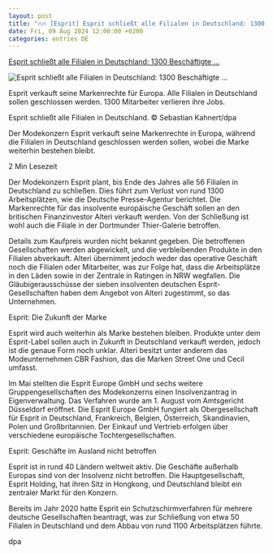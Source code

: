 ```yaml
---
layout: post
title: "🔥🔥 [Esprit] Esprit schließt alle Filialen in Deutschland: 1300 Beschäftigte ..."
date: Fri, 09 Aug 2024 12:00:00 +0200
categories: entries DE
---
```

[Esprit schließt alle Filialen in Deutschland: 1300 Beschäftigte ...](https://www.ruhrnachrichten.de/regionales/esprit-filialen-deutschland-modekonzern-markenrechte-europa-ratingen-nrw-w920931-2001320889/)

![Esprit schließt alle Filialen in Deutschland: 1300 Beschäftigte ...](https://www.ruhrnachrichten.de/wp-content/uploads/2024/08/09/08/630_0900_4003522_vpdw7zp2vd_v6_ax_s800-1648x824.jpg)

Esprit verkauft seine Markenrechte für Europa. Alle Filialen in Deutschland sollen geschlossen werden. 1300 Mitarbeiter verlieren ihre Jobs.

Esprit schließt alle Filialen in Deutschland. © Sebastian Kahnert/dpa

Der Modekonzern Esprit verkauft seine Markenrechte in Europa, während die Filialen in Deutschland geschlossen werden sollen, wobei die Marke weiterhin bestehen bleibt.

2 Min Lesezeit

Der Modekonzern Esprit plant, bis Ende des Jahres alle 56 Filialen in Deutschland zu schließen. Dies führt zum Verlust von rund 1300 Arbeitsplätzen, wie die Deutsche Presse-Agentur berichtet. Die Markenrechte für das insolvente europäische Geschäft sollen an den britischen Finanzinvestor Alteri verkauft werden. Von der Schließung ist wohl auch die Filiale in der Dortmunder Thier-Galerie betroffen.

Details zum Kaufpreis wurden nicht bekannt gegeben. Die betroffenen Gesellschaften werden abgewickelt, und die verbleibenden Produkte in den Filialen abverkauft. Alteri übernimmt jedoch weder das operative Geschäft noch die Filialen oder Mitarbeiter, was zur Folge hat, dass die Arbeitsplätze in den Läden sowie in der Zentrale in Ratingen in NRW wegfallen. Die Gläubigerausschüsse der sieben insolventen deutschen Esprit-Gesellschaften haben dem Angebot von Alteri zugestimmt, so das Unternehmen.

Esprit: Die Zukunft der Marke

Esprit wird auch weiterhin als Marke bestehen bleiben. Produkte unter dem Esprit-Label sollen auch in Zukunft in Deutschland verkauft werden, jedoch ist die genaue Form noch unklar. Alteri besitzt unter anderem das Modeunternehmen CBR Fashion, das die Marken Street One und Cecil umfasst.

Im Mai stellten die Esprit Europe GmbH und sechs weitere Gruppengesellschaften des Modekonzerns einen Insolvenzantrag in Eigenverwaltung. Das Verfahren wurde am 1. August vom Amtsgericht Düsseldorf eröffnet. Die Esprit Europe GmbH fungiert als Obergesellschaft für Esprit in Deutschland, Frankreich, Belgien, Österreich, Skandinavien, Polen und Großbritannien. Der Einkauf und Vertrieb erfolgen über verschiedene europäische Tochtergesellschaften.

Esprit: Geschäfte im Ausland nicht betroffen

Esprit ist in rund 40 Ländern weltweit aktiv. Die Geschäfte außerhalb Europas sind von der Insolvenz nicht betroffen. Die Hauptgesellschaft, Esprit Holding, hat ihren Sitz in Hongkong, und Deutschland bleibt ein zentraler Markt für den Konzern.

Bereits im Jahr 2020 hatte Esprit ein Schutzschirmverfahren für mehrere deutsche Gesellschaften beantragt, was zur Schließung von etwa 50 Filialen in Deutschland und dem Abbau von rund 1100 Arbeitsplätzen führte.

dpa

